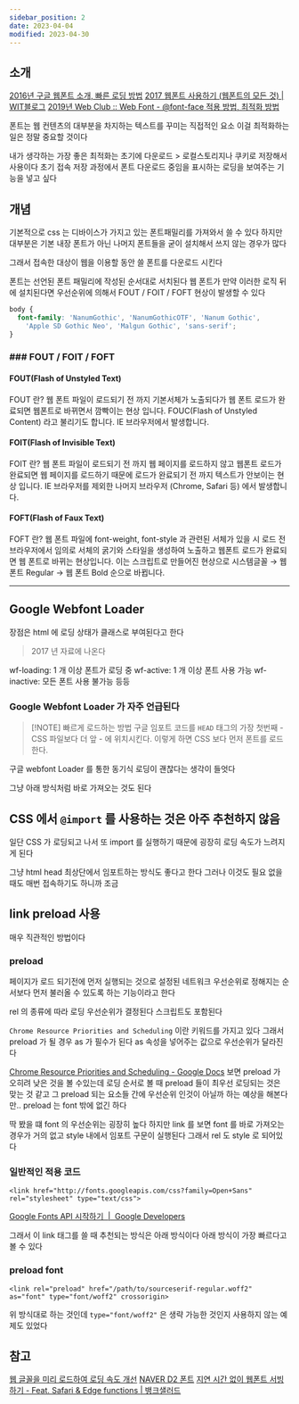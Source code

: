 ```yaml
---
sidebar_position: 2
date: 2023-04-04
modified: 2023-04-30
---
```


## 소개

[2016년 구글 웹폰트 소개, 빠른 로딩 방법](http://web-atelier.tistory.com/43)
[2017 웹폰트 사용하기 (웹폰트의 모든 것) | WIT블로그](https://wit.nts-corp.com/2017/02/13/4258)
[2019년 Web Club :: Web Font - @font-face 적용 방법, 최적화 방법](https://webclub.tistory.com/261)

폰트는 웹 컨텐츠의 대부분을 차지하는 텍스트를 꾸미는 직접적인 요소
이걸 최적화하는 일은 정말 중요할 것이다

내가 생각하는 가장 좋은 최적화는
초기에 다운로드 > 로컬스토리지나 쿠키로 저장해서 사용이다
초기 접속 저장 과정에서 폰트 다운로드 중임을 표시하는 로딩을 보여주는 기능을 넣고 싶다

## 개념

기본적으로 css 는 디바이스가 가지고 있는 폰트패밀리를 가져와서 쓸 수 있다
하지만 대부분은 기본 내장 폰트가 아닌 나머지 폰트들을 굳이 설치해서 쓰지 않는 경우가 많다

그래서 접속한 대상이 웹을 이용할 동안 쓸 폰트를 다운로드 시킨다

폰트는 선언된 폰트 패밀리에 작성된 순서대로 서치된다
웹 폰트가 만약 이러한 로직 뒤에 설치된다면 우선순위에 의해서 FOUT / FOIT / FOFT 현상이 발생할 수 있다

```css
body {
  font-family: 'NanumGothic', 'NanumGothicOTF', 'Nanum Gothic',
    'Apple SD Gothic Neo', 'Malgun Gothic', 'sans-serif';
}
```

### ### FOUT / FOIT / FOFT

#### FOUT(Flash of Unstyled Text)

FOUT 란? 웹 폰트 파일이 로드되기 전 까지 기본서체가 노출되다가 웹 폰트 로드가 완료되면 웹폰트로 바뀌면서 깜빡이는 현상 입니다. FOUC(Flash of Unstyled Content) 라고 불리기도 합니다. IE 브라우저에서 발생합니다.

#### FOIT(Flash of Invisible Text)

FOIT 란? 웹 폰트 파일이 로드되기 전 까지 웹 페이지를 로드하지 않고 웹폰트 로드가 완료되면 웹 페이지를 로드하기 때문에 로드가 완료되기 전 까지 텍스트가 안보이는 현상 입니다. IE 브라우저를 제외한 나머지 브라우저 (Chrome, Safari 등) 에서 발생합니다.

#### FOFT(Flash of Faux Text)

FOFT 란? 웹 폰트 파일에 font-weight, font-style 과 관련된 서체가 있을 시 로드 전 브라우저에서 임의로 서체의 굵기와 스타일을 생성하여 노출하고 웹폰트 로드가 완료되면 웹 폰트로 바뀌는 현상입니다. 이는 스크립트로 만들어진 현상으로 시스템글꼴 → 웹 폰트 Regular → 웹 폰트 Bold 순으로 바뀝니다.

---

## Google Webfont Loader

장점은 html 에 로딩 상태가 클래스로 부여된다고 한다

> 2017 년 자료에 나온다

wf-loading: 1 개 이상 폰트가 로딩 중
wf-active: 1 개 이상 폰트 사용 가능
wf-inactive: 모든 폰트 사용 불가능
등등

### Google Webfont Loader 가 자주 언급된다

> [!NOTE] 빠르게 로드하는 방법
> 구글 임포트 코드를 `HEAD` 태그의 가장 첫번째 - CSS 파일보다 더 앞 -
> 에 위치시킨다. 이렇게 하면 CSS 보다 먼저 폰트를 로드한다.

구글 webfont Loader 를 통한 동기식 로딩이 괜찮다는 생각이 들엇다

그냥 아래 방식처럼 바로 가져오는 것도 된다

## CSS 에서 `@import` 를 사용하는 것은 아주 추천하지 않음

일단 CSS 가 로딩되고 나서 또 import 를 실행하기 때문에 굉장히 로딩 속도가 느려지게 된다

그냥 html head 최상단에서 임포트하는 방식도 좋다고 한다
그러나 이것도 필요 없을때도 매번 접속하기도 하니까
조금

## link preload 사용

매우 직관적인 방법이다

### preload

페이지가 로드 되기전에 먼저 실행되는 것으로
설정된 네트워크 우선순위로 정해지는 순서보다 먼저 불러올 수 있도록 하는 기능이라고 한다

rel 의 종류에 따라 로딩 우선순위가 결정된다
스크립트도 포함된다

`Chrome Resource Priorities and Scheduling` 이란 키워드를 가지고 있다
그래서 preload 가 될 경우 as 가 필수가 된다
as 속성을 넣어주는 값으로 우선순위가 달라진다

[Chrome Resource Priorities and Scheduling - Google Docs](https://docs.google.com/document/d/1bCDuq9H1ih9iNjgzyAL0gpwNFiEP4TZS-YLRp_RuMlc/edit#heading=h.7ghit56c64ge)
보면 preload 가 오히려 낮은 것을 볼 수있는데
로딩 순서로 볼 때 preload 들이 최우선 로딩되는 것은 맞는 것 같고
그 preload 되는 요소들 간에 우선순위 인것이 아닐까 하는 예상을 해본다만.. preload 는 font 밖에 없긴 하다

딱 봤을 떄 font 의 우선순위는 굉장히 높다
하지만 link 를 보면 font 를 바로 가져오는 경우가 거의 없고 style 내에서 임포트 구문이 실행된다
그래서 rel 도 style 로 되어있다

### 일반적인 적용 코드

```
<link href="http://fonts.googleapis.com/css?family=Open+Sans" rel="stylesheet" type="text/css">
```

[Google Fonts API 시작하기  |  Google Developers](https://developers.google.com/fonts/docs/getting_started?hl=ko)

그래서 이 link 태그를 쓸 때 추천되는 방식은 아래 방식이다
아래 방식이 가장 빠르다고 볼 수 있다

### preload font

```
<link rel="preload" href="/path/to/sourceserif-regular.woff2" as="font" type="font/woff2" crossorigin>
```

위 방식대로 하는 것인데 `type="font/woff2"` 은 생략 가능한 것인지 사용하지 않는 예제도 있었다

## 참고

[웹 글꼴을 미리 로드하여 로딩 속도 개선](https://web.dev/codelab-preload-web-fonts/)
[NAVER D2 폰트](https://d2.naver.com/helloworld/4969726)
[지연 시간 없이 웹폰트 서빙하기 - Feat. Safari & Edge functions | 뱅크샐러드](https://blog.banksalad.com/tech/font-preload-on-safari/)
